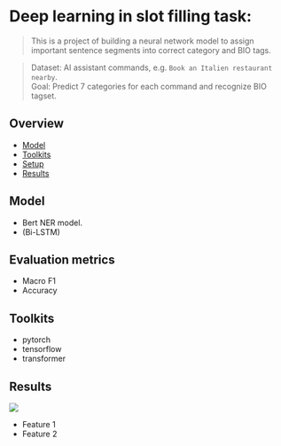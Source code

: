 # Deep learning in slot filling task:   
> This is a project of building a neural network model to assign important sentence segments into correct category and BIO tags.  
  
> Dataset: AI assistant commands, e.g. `Book an Italien restaurant nearby`.  
> Goal: Predict 7 categories for each command and recognize BIO tagset.   
  

## Overview
* [Model](#model)
* [Toolkits](#toolkits)  
* [Setup](#setup)  
* [Results](#results)  

## Model   
* Bert NER model.  
* (Bi-LSTM)

## Evaluation metrics
* Macro F1
* Accuracy

## Toolkits
* pytorch 
* tensorflow
* transformer

[//]: ## (Setup) 

[//]: ## (Usage) 
[//]: # (This is a comment.)
[//]: # (This is a comment on a new line.)

## Results 
![](./img/15tm.png)  

* Feature 1
* Feature 2
